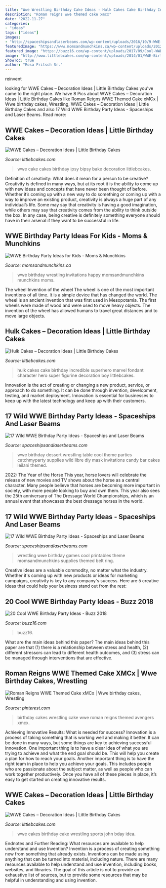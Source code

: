 ```yaml
---
title: "Wwe Wrestling Birthday Cake Ideas - Hulk Cakes Cake Birthday Incredible Superhero Marvel Fondant Character Hero Super Figurine Decoration Boy Littlebcakes"
description: "Roman reigns wwe themed cake xmcx"
date: "2022-11-27"
categories:
- "ideas"
tags: ["ideas"]
images:
- "http://spaceshipsandlaserbeams.com/wp-content/uploads/2016/10/9-WWE-Dessert-Table.jpg"
featuredImage: "https://www.momsandmunchkins.ca/wp-content/uploads/2012/05/wrestling-party-2m.jpg"
featured_image: "https://buzz16.com/wp-content/uploads/2017/09/Cool-WWE-Birthday-Party-Ideas-12.jpg"
image: "http://www.littlebcakes.com/wp-content/uploads/2014/01/WWE-Birthday-Cake.jpg"
ShowToc: true
author: "Rosa Fritsch Sr."
---
```



reinvent

	

		
looking for WWE Cakes – Decoration Ideas | Little Birthday Cakes you've came to the right place. We have 8 Pics about WWE Cakes – Decoration Ideas | Little Birthday Cakes like Roman Reigns WWE Themed Cake xMCx | Wwe birthday cakes, Wrestling, WWE Cakes – Decoration Ideas | Little Birthday Cakes and also 17 Wild WWE Birthday Party Ideas - Spaceships and Laser Beams. Read more:
		
    
## WWE Cakes – Decoration Ideas | Little Birthday Cakes

<img loading=lazy src="http://www.littlebcakes.com/wp-content/uploads/2014/01/WWE-Birthday-Cake.jpg" onerror="this.onerror=null;this.src='https://tse1.mm.bing.net/th?id=OIP.ohTe9sbC9Bo2pE0GpV0ZXQHaFj&amp;pid=15.1';" alt="WWE Cakes – Decoration Ideas | Little Birthday Cakes">

_Source: littlebcakes.com_

>wwe cake cakes birthday ipsy bipsy bake decoration littlebcakes. 

	

Definition of creativity: What does it mean for a person to be creative?
Creativity is defined in many ways, but at its root it is the ability to come up with new ideas and concepts that have never been thought of before. Whether it’s coming up with a new way to do something or coming up with a way to improve an existing product, creativity is always a huge part of any individual’s life. Some may say that creativity is having a good imagination, while others may say that creativity comes from the ability to think outside the box. In any case, being creative is definitely something everyone should have in their arsenal if they want to be successful in life.

    
## WWE Birthday Party Ideas For Kids - Moms &amp; Munchkins

<img loading=lazy src="https://www.momsandmunchkins.ca/wp-content/uploads/2012/05/wrestling-party-2m.jpg" onerror="this.onerror=null;this.src='https://tse2.mm.bing.net/th?id=OIP.LnJrCahwi4zj3aVGOExgtwHaKH&amp;pid=15.1';" alt="WWE Birthday Party Ideas for Kids - Moms &amp; Munchkins">

_Source: momsandmunchkins.ca_

>wwe birthday wrestling invitations happy momsandmunchkins munchkins moms. 

	

The wheel
Invention of the wheel
The wheel is one of the most important inventions of all time. It is a simple device that has changed the world. The wheel is an ancient invention that was first used in Mesopotamia. The first wheels were made of wood and were used to move heavy objects. The invention of the wheel has allowed humans to travel great distances and to move large objects.

    
## Hulk Cakes – Decoration Ideas | Little Birthday Cakes

<img loading=lazy src="http://www.littlebcakes.com/wp-content/uploads/2014/01/Hulk-Cakes.jpg" onerror="this.onerror=null;this.src='https://tse2.mm.bing.net/th?id=OIP.KZZbJWNcClxKH-qOxLOebQHaJ4&amp;pid=15.1';" alt="Hulk Cakes – Decoration Ideas | Little Birthday Cakes">

_Source: littlebcakes.com_

>hulk cakes cake birthday incredible superhero marvel fondant character hero super figurine decoration boy littlebcakes. 

	

Innovation is the act of creating or changing a new product, service, or approach to do something. It can be done through invention, development, testing, and market deployment. Innovation is essential for businesses to keep up with the latest technology and keep up with their customers.

    
## 17 Wild WWE Birthday Party Ideas - Spaceships And Laser Beams

<img loading=lazy src="http://spaceshipsandlaserbeams.com/wp-content/uploads/2016/10/9-WWE-Dessert-Table.jpg" onerror="this.onerror=null;this.src='https://tse3.mm.bing.net/th?id=OIP.Zwq_ikrwQQsNnN-Q-t6WvAHaHa&amp;pid=15.1';" alt="17 Wild WWE Birthday Party Ideas - Spaceships and Laser Beams">

_Source: spaceshipsandlaserbeams.com_

>wwe birthday dessert wrestling table cool theme parties catchmyparty supplies wild libre diy mask invitations candy bar cakes leilani themed. 

	

2022: The Year of the Horse
This year, horse lovers will celebrate the release of new movies and TV shows about the horse as a central character. Many people believe that horses are becoming more important in society, with more people looking to buy and own them. This year also sees the 25th anniversary of The Dressage World Championships, which is an annual event that showcases the best dressage horses in the world.

    
## 17 Wild WWE Birthday Party Ideas - Spaceships And Laser Beams

<img loading=lazy src="http://spaceshipsandlaserbeams.com/wp-content/uploads/2016/10/14-Wrestling-Party-Ideas.jpg" onerror="this.onerror=null;this.src='https://tse2.mm.bing.net/th?id=OIP.ZMU2c0GDo85vViJn3LYAMgHaKl&amp;pid=15.1';" alt="17 Wild WWE Birthday Party Ideas - Spaceships and Laser Beams">

_Source: spaceshipsandlaserbeams.com_

>wrestling wwe birthday games cool printables theme momsandmunchkins supplies themed belt ring. 

	

Creative ideas are a valuable commodity, no matter what the industry. Whether it's coming up with new products or ideas for marketing campaigns, creativity is key to any company's success. Here are 5 creative ideas that could help your business stand out from the rest: 

    
## 20 Cool WWE Birthday Party Ideas - Buzz 2018

<img loading=lazy src="https://buzz16.com/wp-content/uploads/2017/09/Cool-WWE-Birthday-Party-Ideas-12.jpg" onerror="this.onerror=null;this.src='https://tse2.mm.bing.net/th?id=OIP.aeV6SLhL66fpgZ_DgXB99QHaJ4&amp;pid=15.1';" alt="20 Cool WWE Birthday Party Ideas - Buzz 2018">

_Source: buzz16.com_

>buzz16. 

	

What are the main ideas behind this paper?
The main ideas behind this paper are that (1) there is a relationship between stress and health, (2) different stressors can lead to different health outcomes, and (3) stress can be managed through interventions that are effective.

    
## Roman Reigns WWE Themed Cake XMCx | Wwe Birthday Cakes, Wrestling

<img loading=lazy src="https://i.pinimg.com/736x/a8/e2/d3/a8e2d3ad2c6b537bd0e374de372aafd0.jpg" onerror="this.onerror=null;this.src='https://tse4.mm.bing.net/th?id=OIP.VaIrZOtwJswCyO403S2oOAHaJ3&amp;pid=15.1';" alt="Roman Reigns WWE Themed Cake xMCx | Wwe birthday cakes, Wrestling">

_Source: pinterest.com_

>birthday cakes wrestling cake wwe roman reigns themed avengers xmcx. 

	

Achieving Innovative Results: What is needed for success?
Innovation is a process of taking something that is working well and making it better. It can be done in many ways, but some things are key to achieving successful innovation. One important thing is to have a clear idea of what you are trying to achieve and what the end goal should be. This will help you create a plan for how to reach your goals. Another important thing is to have the right team in place to help you achieve your goals. This includes people who are passionate about the subject matter, as well as people who can work together productively. Once you have all of these pieces in place, it’s easy to get started on creating innovative results.

    
## WWE Cakes – Decoration Ideas | Little Birthday Cakes

<img loading=lazy src="http://www.littlebcakes.com/wp-content/uploads/2014/01/WWE-Birthday-Cakes.jpg" onerror="this.onerror=null;this.src='https://tse2.mm.bing.net/th?id=OIP.39zRBdGCbaTlVCmIpa_wBQHaHa&amp;pid=15.1';" alt="WWE Cakes – Decoration Ideas | Little Birthday Cakes">

_Source: littlebcakes.com_

>wwe cakes birthday cake wrestling sports john bday idea. 

	

Endnotes and Further Reading: What resources are available to help understand and use Invention?
Invention is a process of creating something new from something that already exists. Inventions can be made using anything that can be turned into material, including nature. There are many resources available to help understand and use invention, including books, websites, and libraries. The goal of this article is not to provide an exhaustive list of sources, but to provide some resources that may be helpful in understanding and using invention.

